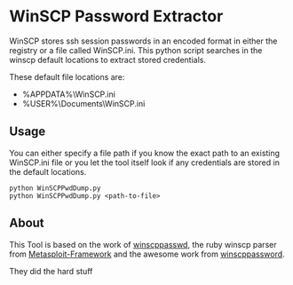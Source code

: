 # WinSCP Password Extractor
WinSCP stores ssh session passwords in an encoded format in either the registry or a file called WinSCP.ini.
This python script searches in the winscp default locations to extract stored credentials.

These default file locations are:
- %APPDATA%\WinSCP.ini
- %USER%\Documents\WinSCP.ini

## Usage
You can either specify a file path if you know the exact path to an existing WinSCP.ini file or you let the tool itself look if any credentials are stored in the default locations.
```python3
python WinSCPPwdDump.py
python WinSCPPwdDump.py <path-to-file>
```

## About
This Tool is based on the work of [winscppasswd](https://github.com/anoopengineer/winscppasswd), the ruby winscp parser from [Metasploit-Framework](https://github.com/rapid7/metasploit-framework) and the awesome work from [winscppassword](https://github.com/dzxs/winscppassword).

They did the hard stuff
